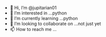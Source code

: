 - 👋 Hi, I’m @jupitarian01
- 👀 I’m interested in ...python
- 🌱 I’m currently learning ...python
- 💞️ I’m looking to collaborate on ...not just yet
- 📫 How to reach me ...

<!---
jupitarian01/jupitarian01 is a ✨ special ✨ repository because its `README.md` (this file) appears on your GitHub profile.
You can click the Preview link to take a look at your changes.
--->
